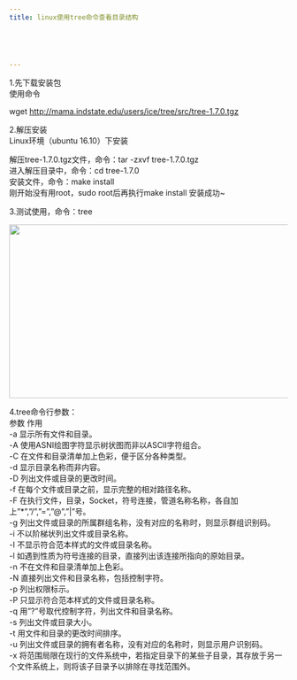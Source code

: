 ```yaml
---
title: linux使用tree命令查看目录结构





---
```

1.先下载安装包  
使用命令

wget http://mama.indstate.edu/users/ice/tree/src/tree-1.7.0.tgz

2.解压安装  
Linux环境（ubuntu 16.10）下安装

解压tree-1.7.0.tgz文件，命令：tar -zxvf tree-1.7.0.tgz  
进入解压目录中，命令：cd tree-1.7.0  
安装文件，命令：make install  
刚开始没有用root，sudo root后再执行make install 安装成功~

3.测试使用，命令：tree


  <img loading="lazy" class="alignnone  wp-image-5717 shadow" src="https://haomou.oss-cn-beijing.aliyuncs.com/upload/2020/03/img_5e7b33af6d27e.png" data-src="https://haomou.oss-cn-beijing.aliyuncs.com/upload/2020/03/img_5e7b33af6d27e.png?x-oss-process=image/format,webp" alt="" width="526" height="314" srcset="https://haomou.oss-cn-beijing.aliyuncs.com/upload/2020/03/img_5e7b33af6d27e.png?x-oss-process=image/format,webp 800w, https://haomou.oss-cn-beijing.aliyuncs.com/upload/2020/03/img_5e7b33af6d27e.png?x-oss-process=image/quality,q_50/resize,m_fill,w_300,h_179/format,webp 300w, https://haomou.oss-cn-beijing.aliyuncs.com/upload/2020/03/img_5e7b33af6d27e.png?x-oss-process=image/quality,q_50/resize,m_fill,w_768,h_459/format,webp 768w" sizes="(max-width: 526px) 100vw, 526px" />

4.tree命令行参数：  
参数 作用  
-a 显示所有文件和目录。  
-A 使用ASNI绘图字符显示树状图而非以ASCII字符组合。  
-C 在文件和目录清单加上色彩，便于区分各种类型。  
-d 显示目录名称而非内容。  
-D 列出文件或目录的更改时间。  
-f 在每个文件或目录之前，显示完整的相对路径名称。  
-F 在执行文件，目录，Socket，符号连接，管道名称名称，各自加上”*”,”/”,”=”,”@”,”|”号。  
-g 列出文件或目录的所属群组名称，没有对应的名称时，则显示群组识别码。  
-i 不以阶梯状列出文件或目录名称。  
-I 不显示符合范本样式的文件或目录名称。  
-l 如遇到性质为符号连接的目录，直接列出该连接所指向的原始目录。  
-n 不在文件和目录清单加上色彩。  
-N 直接列出文件和目录名称，包括控制字符。  
-p 列出权限标示。  
-P 只显示符合范本样式的文件或目录名称。  
-q 用”?”号取代控制字符，列出文件和目录名称。  
-s 列出文件或目录大小。  
-t 用文件和目录的更改时间排序。  
-u 列出文件或目录的拥有者名称，没有对应的名称时，则显示用户识别码。  
-x 将范围局限在现行的文件系统中，若指定目录下的某些子目录，其存放于另一个文件系统上，则将该子目录予以排除在寻找范围外。

